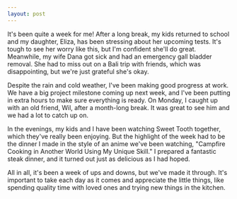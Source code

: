 ```yaml
---
layout: post
---
```


It's been quite a week for me! After a long break, my kids returned to school and my daughter, Eliza, has been stressing about her upcoming tests. It's tough to see her worry like this, but I'm confident she'll do great. Meanwhile, my wife Dana got sick and had an emergency gall bladder removal. She had to miss out on a Bali trip with friends, which was disappointing, but we're just grateful she's okay.

Despite the rain and cold weather, I've been making good progress at work. We have a big project milestone coming up next week, and I've been putting in extra hours to make sure everything is ready. On Monday, I caught up with an old friend, Wil, after a month-long break. It was great to see him and we had a lot to catch up on.

In the evenings, my kids and I have been watching Sweet Tooth together, which they've really been enjoying. But the highlight of the week had to be the dinner I made in the style of an anime we've been watching, "Campfire Cooking in Another World Using My Unique Skill." I prepared a fantastic steak dinner, and it turned out just as delicious as I had hoped.

All in all, it's been a week of ups and downs, but we've made it through. It's important to take each day as it comes and appreciate the little things, like spending quality time with loved ones and trying new things in the kitchen.
